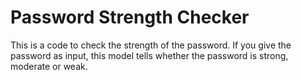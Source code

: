 # Password Strength Checker
This is a code to check the strength of the password. If you give the password as input, this model tells whether the password is strong, moderate or weak.
